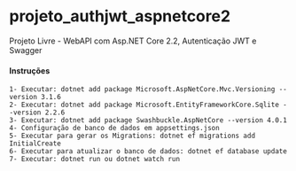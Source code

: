 # projeto_authjwt_aspnetcore2

Projeto Livre - WebAPI com Asp.NET Core 2.2, Autenticação JWT e Swagger

#### Instruções
    1- Executar: dotnet add package Microsoft.AspNetCore.Mvc.Versioning --version 3.1.6
    2- Executar: dotnet add package Microsoft.EntityFrameworkCore.Sqlite --version 2.2.6
    3- Executar: dotnet add package Swashbuckle.AspNetCore --version 4.0.1
    4- Configuração de banco de dados em appsettings.json
    5- Executar para gerar os Migrations: dotnet ef migrations add InitialCreate
    6- Executar para atualizar o banco de dados: dotnet ef database update
    7- Executar: dotnet run ou dotnet watch run
